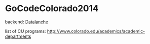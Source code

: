 GoCodeColorado2014
==================

backend: [Datalanche](https://www.datalanche.com)

list of CU programs: http://www.colorado.edu/academics/academic-departments

